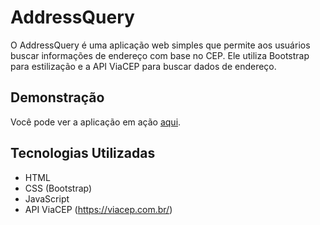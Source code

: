 # AddressQuery

O AddressQuery é uma aplicação web simples que permite aos usuários buscar informações de endereço com base no CEP. Ele utiliza Bootstrap para estilização e a API ViaCEP para buscar dados de endereço.

## Demonstração

Você pode ver a aplicação em ação [aqui](https://abnerslima.github.io/AddressQuery/).

## Tecnologias Utilizadas

- HTML
- CSS (Bootstrap)
- JavaScript
- API ViaCEP (https://viacep.com.br/)
